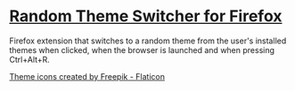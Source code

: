 # [Random Theme Switcher for Firefox](https://addons.mozilla.org/en-US/firefox/addon/random-theme-switcher/)

Firefox extension that switches to a random theme from the user's installed themes when clicked, when the browser is launched and when pressing Ctrl+Alt+R.

<a href="https://www.flaticon.com/free-icons/theme" title="theme icons">Theme icons created by Freepik - Flaticon</a>
